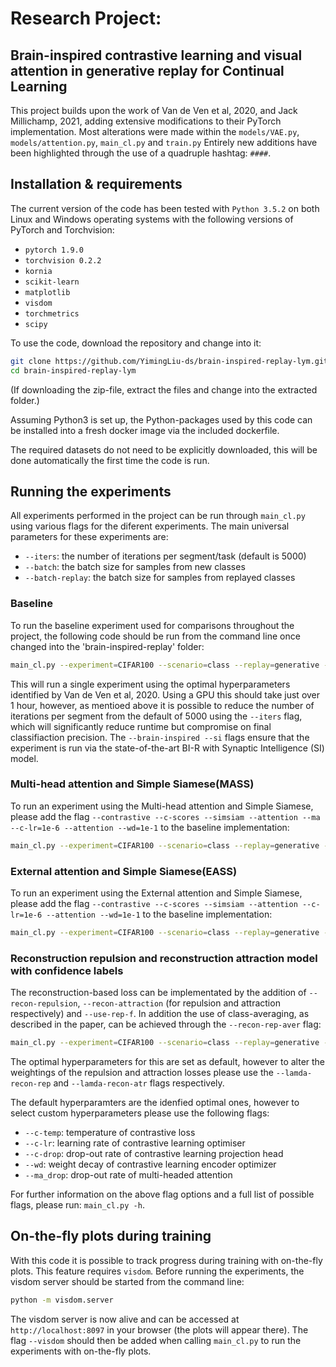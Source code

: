 # Research Project:
## Brain-inspired contrastive learning and visual attention in generative replay for Continual Learning
This project builds upon the work of Van de Ven et al, 2020, and Jack Millichamp, 2021, adding extensive modifications to their PyTorch implementation. Most alterations were made within the `models/VAE.py`, `models/attention.py`, `main_cl.py` and `train.py` Entirely new additions have been highlighted through the use of a quadruple hashtag: `####`. 


## Installation & requirements
The current version of the code has been tested with `Python 3.5.2` on both Linux and Windows operating systems with the following versions of PyTorch and Torchvision:
* `pytorch 1.9.0`
* `torchvision 0.2.2`
* `kornia`
* `scikit-learn`
* `matplotlib`
* `visdom`
* `torchmetrics`
* `scipy`


To use the code, download the repository and change into it:
```bash
git clone https://github.com/YimingLiu-ds/brain-inspired-replay-lym.git
cd brain-inspired-replay-lym
```
(If downloading the zip-file, extract the files and change into the extracted folder.)
 
Assuming Python3 is set up, the Python-packages used by this code can be installed into a fresh docker image via the included dockerfile.

The required datasets do not need to be explicitly downloaded, this will be done automatically the first time the code is run.


## Running the experiments
All experiments performed in the project can be run through `main_cl.py` using various flags for the diferent experiments. The main universal parameters for these experiments are:
- `--iters`: the number of iterations per segment/task (default is 5000)
- `--batch`: the batch size for samples from new classes 
- `--batch-replay`: the batch size for samples from replayed classes

### Baseline
To run the baseline experiment used for comparisons throughout the project, the following code should be run from the command line once changed into the 'brain-inspired-replay' folder:
```bash
main_cl.py --experiment=CIFAR100 --scenario=class --replay=generative --brain-inspired --si --c=1e8 --dg-prop=0.6 --pdf --batch=512
```
This will run a single experiment using the optimal hyperparameters identified by Van de Ven et al, 2020. Using a GPU this should take just over 1 hour, however, as mentioed above it is possible to reduce the number of iterations per segment from the default of 5000 using the `--iters` flag, which will significantly reduce runtime but compromise on final classifiaction precision. The `--brain-inspired --si` flags ensure that the experiment is run via the state-of-the-art BI-R with Synaptic Intelligence (SI) model.

### Multi-head attention and Simple Siamese(MASS)
To run an experiment using the Multi-head attention and Simple Siamese, please add the flag `--contrastive --c-scores --simsiam --attention --ma --c-lr=1e-6 --attention --wd=1e-1` to the baseline implementation:
```bash
main_cl.py --experiment=CIFAR100 --scenario=class --replay=generative --brain-inspired --si --c=1e8 --dg-prop=0.6 --pdf --contrastive --c-scores --simsiam --attention --ma --c-lr=1e-6 --attention --wd=1e-1 --batch=512
```
### External attention and Simple Siamese(EASS)
To run an experiment using the External attention and Simple Siamese, please add the flag `--contrastive --c-scores --simsiam --attention --c-lr=1e-6 --attention --wd=1e-1` to the baseline implementation:
```bash
main_cl.py --experiment=CIFAR100 --scenario=class --replay=generative --brain-inspired --si --c=1e8 --dg-prop=0.6 --pdf --contrastive --c-scores --simsiam --attention --c-lr=1e-6 --attention --wd=1e-1 --batch=512
```

### Reconstruction repulsion and reconstruction attraction model with confidence labels
The reconstruction-based loss can be implementated by the addition of `--recon-repulsion`, `--recon-attraction` (for repulsion and attraction respectively) and `--use-rep-f`. In addition the use of class-averaging, as described in the paper, can be achieved through the `--recon-rep-aver` flag:
```bash
main_cl.py --experiment=CIFAR100 --scenario=class --replay=generative --brain-inspired --si --c=1e8 --dg-prop=0.6 --pdf --recon-repulsion --recon-attraction --recon-rep-aver --use-rep-f
```
The optimal hyperparameters for this are set as default, however to alter the weightings of the repulsion and attraction losses please use the `--lamda-recon-rep` and `--lamda-recon-atr` flags respectively.

The default hyperparamters are the idenfied optimal ones, however to select custom hyperparameters please use the following flags:
- `--c-temp`: temperature of contrastive loss
- `--c-lr`: learning rate of contrastive learning optimiser
- `--c-drop`: drop-out rate of contrastive learning projection head
- `--wd`: weight decay of contrastive learning encoder optimizer
- `--ma_drop`: drop-out rate of multi-headed attention 

For further information on the above flag options and a full list of possible flags, please run: `main_cl.py -h`.


## On-the-fly plots during training
With this code it is possible to track progress during training with on-the-fly plots. This feature requires `visdom`.
Before running the experiments, the visdom server should be started from the command line:
```bash
python -m visdom.server
```
The visdom server is now alive and can be accessed at `http://localhost:8097` in your browser (the plots will appear
there). The flag `--visdom` should then be added when calling `main_cl.py` to run the experiments with on-the-fly plots.
